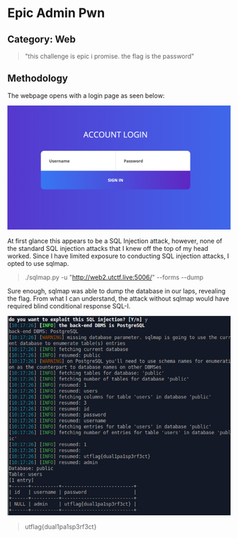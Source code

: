 Epic Admin Pwn
=====

## Category: Web

> "this challenge is epic i promise. the flag is the password"

## Methodology
The webpage opens with a login page as seen below:

![webpage](img/webpage.png)

At first glance this appears to be a SQL Injection attack, however, none of the standard SQL injection attacks that I knew off the top of my head worked. Since I have limited exposure to conducting SQL injection attacks, I opted to use sqlmap. 

> ./sqlmap.py  -u "http://web2.utctf.live:5006/" --forms --dump

Sure enough, sqlmap was able to dump the database in our laps, revealing the flag. From what I can understand, the attack without sqlmap would have required blind conditional response SQL-I.

![sqlmap](img/sqlmap.png)

> utflag{dual1pa1sp3rf3ct} 

